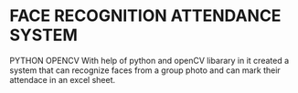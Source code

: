 # FACE RECOGNITION ATTENDANCE SYSTEM
PYTHON  OPENCV
With help of python and openCV libarary in it created a system that can recognize faces from a group photo and can mark their attendace in an excel sheet.
